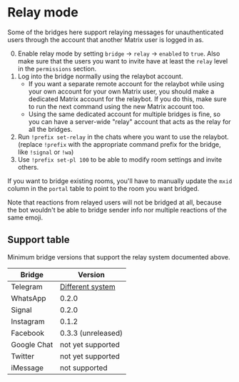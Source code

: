 # Relay mode
Some of the bridges here support relaying messages for unauthenticated users
through the account that another Matrix user is logged in as.

0. Enable relay mode by setting `bridge` → `relay` → `enabled` to `true`.
   Also make sure that the users you want to invite have at least the `relay`
   level in the `permissions` section.
1. Log into the bridge normally using the relaybot account.
   * If you want a separate remote account for the relaybot while using your
     own account for your own Matrix user, you should make a dedicated Matrix
     account for the relaybot. If you do this, make sure to run the next
     command using the new Matrix account too.
   * Using the same dedicated account for multiple bridges is fine, so you can
     have a server-wide "relay" account that acts as the relay for all the
     bridges.
2. Run `!prefix set-relay` in the chats where you want to use the relaybot.
   (replace `!prefix` with the appropriate command prefix for the bridge,
   like `!signal` or `!wa`)
3. Use `!prefix set-pl 100` to be able to modify room settings and invite
   others.

If you want to bridge existing rooms, you'll have to manually update the `mxid`
column in the `portal` table to point to the room you want bridged.

Note that reactions from relayed users will not be bridged at all, because the
bot wouldn't be able to bridge sender info nor multiple reactions of the same
emoji.

## Support table
Minimum bridge versions that support the relay system documented above.

| Bridge      | Version            |
|-------------|--------------------|
| Telegram    | [Different system] |
| WhatsApp    | 0.2.0              |
| Signal      | 0.2.0              |
| Instagram   | 0.1.2              |
| Facebook    | 0.3.3 (unreleased) |
| Google Chat | not yet supported  |
| Twitter     | not yet supported  |
| iMessage    | not supported      |

[Different system]: ../python/telegram/relay-bot.html
